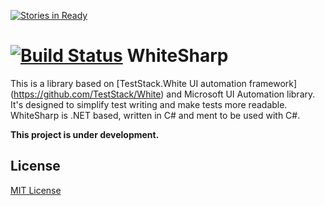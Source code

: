 [![Stories in Ready](https://badge.waffle.io/ilya-murzinov/whitesharp.png?label=ready&title=Ready)](https://waffle.io/ilya-murzinov/whitesharp)

[![Build Status](https://travis-ci.org/ilya-murzinov/WhiteSharp.svg?branch=master)](https://travis-ci.org/ilya-murzinov/WhiteSharp)
WhiteSharp
==========

This is a library based on [TestStack.White UI automation framework] (https://github.com/TestStack/White) and Microsoft UI Automation library. It's designed to simplify test writing and make tests more readable. WhiteSharp is .NET based, written in C# and ment to be used with C#.

**This project is under development.**

License
-------

[MIT License](LICENSE.txt)
